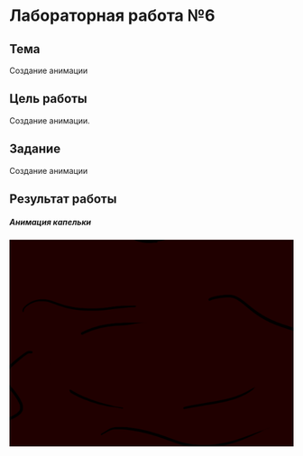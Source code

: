 # Лабораторная работа №6 #

## Тема ##

Создание анимации

## Цель работы ##

Создание анимации.

## Задание ##

Создание анимации

## Результат работы ##

##### Анимация капельки
![капелька](./images/kapelika.gif)
